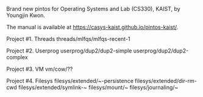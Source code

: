 Brand new pintos for Operating Systems and Lab (CS330), KAIST, by Youngjin Kwon.

The manual is available at https://casys-kaist.github.io/pintos-kaist/.

Project #1. Threads
threads/mlfqs/mlfqs-recent-1

Project #2. Userprog
userprog/dup2/dup2-simple
userprog/dup2/dup2-complex

Project #3. VM
vm/cow/??

Project #4. Filesys
filesys/extended/~-persistence
filesys/extended/dir-rm-cwd
filesys/extended/symlink-~
filesys/mount/~
filesys/journaling/~
